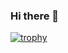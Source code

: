 ### Hi there 👋

<!--
**gogeorge/gogeorge** is a ✨ _special_ ✨ repository because its `README.md` (this file) appears on your GitHub profile.

Here are some ideas to get you started:

- 🔭 I’m currently working on ...
- 🌱 I’m currently learning ...
- 👯 I’m looking to collaborate on ...
- 🤔 I’m looking for help with ...
- 💬 Ask me about ...
- 📫 How to reach me: ...
- 😄 Pronouns: ...
- ⚡ Fun fact: ...
-->


[![trophy](https://github-profile-trophy.vercel.app/?username=gogeorge&title=Experience,Commits,Stars,Followers,Repositories,AncientAccountTrophy&theme=juicyfresh&no-frame=true)](https://github.com/ryo-ma/github-profile-trophy)
